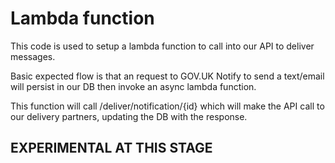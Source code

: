 # Lambda function

This code is used to setup a lambda function to call into our API to deliver messages.

Basic expected flow is that an request to GOV.UK Notify to send a text/email will persist in our DB then invoke an async lambda function. 

This function will call /deliver/notification/{id} which will make the API call to our delivery partners, updating the DB with the response.

## EXPERIMENTAL AT THIS STAGE
